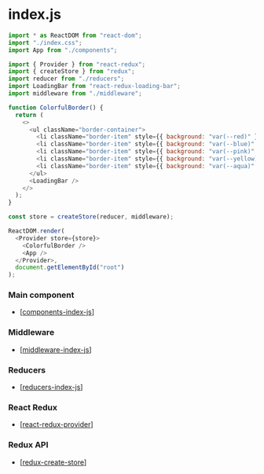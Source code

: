 # <App /> index.js

```js
import * as ReactDOM from "react-dom";
import "./index.css";
import App from "./components";

import { Provider } from "react-redux";
import { createStore } from "redux";
import reducer from "./reducers";
import LoadingBar from "react-redux-loading-bar";
import middleware from "./middleware";

function ColorfulBorder() {
  return (
    <>
      <ul className="border-container">
        <li className="border-item" style={{ background: "var(--red)" }} />
        <li className="border-item" style={{ background: "var(--blue)" }} />
        <li className="border-item" style={{ background: "var(--pink)" }} />
        <li className="border-item" style={{ background: "var(--yellow)" }} />
        <li className="border-item" style={{ background: "var(--aqua)" }} />
      </ul>
      <LoadingBar />
    </>
  );
}

const store = createStore(reducer, middleware);

ReactDOM.render(
  <Provider store={store}>
    <ColorfulBorder />
    <App />
  </Provider>,
  document.getElementById("root")
);
```

### Main component

- [[components-index-js]]

### Middleware

- [[middleware-index-js]]

### Reducers

- [[reducers-index-js]]

### React Redux

- [[react-redux-provider]]

### Redux API

- [[redux-create-store]]

[//begin]: # "Autogenerated link references for markdown compatibility"
[components-index-js]: components/components-index-js "index.js"
[middleware-index-js]: middleware/middleware-index-js "🔰 index.js"
[reducers-index-js]: reducers/reducers-index-js "🔶index.js"
[react-redux-provider]: ../redux/react-redux/react-redux-provider "<Provider />"
[redux-create-store]: ../redux/redux-create-store "🔵 createStore()"
[//end]: # "Autogenerated link references"
